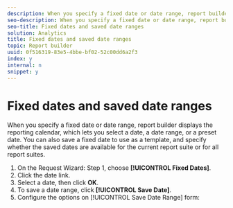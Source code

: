```yaml
---
description: When you specify a fixed date or date range, report builder displays the reporting calendar, which lets you select a date, a date range, or a preset date. You can also save a fixed date to use as a template, and specify whether the saved dates are available for the current report suite or for all report suites.
seo-description: When you specify a fixed date or date range, report builder displays the reporting calendar, which lets you select a date, a date range, or a preset date. You can also save a fixed date to use as a template, and specify whether the saved dates are available for the current report suite or for all report suites.
seo-title: Fixed dates and saved date ranges
solution: Analytics
title: Fixed dates and saved date ranges
topic: Report builder
uuid: 0f516319-83e5-4bbe-bf02-52c00dd6a2f3
index: y
internal: n
snippet: y
---
```


# Fixed dates and saved date ranges

When you specify a fixed date or date range, report builder displays the reporting calendar, which lets you select a date, a date range, or a preset date. You can also save a fixed date to use as a template, and specify whether the saved dates are available for the current report suite or for all report suites.

1. On the Request Wizard: Step 1, choose **[!UICONTROL Fixed Dates]**.
1. Click the date link.
1. Select a date, then click **OK**.
1. To save a date range, click **[!UICONTROL Save Date]**.
1. Configure the options on [!UICONTROL Save Date Range] form:
